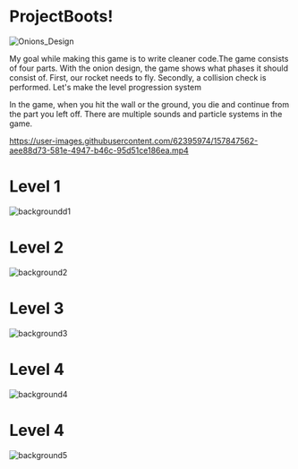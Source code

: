 # ProjectBoots!

![Onions_Design](https://user-images.githubusercontent.com/62395974/157744880-2b987307-9f24-48a2-9d51-6afb17888fb3.png)

My goal while making this game is to write cleaner code.The game consists of four parts. 
With the onion design, the game shows what phases it should consist of. 
First, our rocket needs to fly. 
Secondly, a collision check is performed. 
Let's make the level progression system

In the game, when you hit the wall or the ground, you die and continue from the part you left off.
There are multiple sounds and particle systems in the game.


https://user-images.githubusercontent.com/62395974/157847562-aee88d73-581e-4947-b46c-95d51ce186ea.mp4
# Level 1
![backgroundd1](https://user-images.githubusercontent.com/62395974/157848611-a82bea22-4c89-4e03-b4a6-1f271ab8c336.png)
# Level 2
![background2](https://user-images.githubusercontent.com/62395974/157848904-c8fd85fd-bf38-4919-976a-2c00b059914b.png)
# Level 3
![background3](https://user-images.githubusercontent.com/62395974/157848948-7ad0da64-c63a-45b8-b88e-213e06f1ff82.png)
# Level 4
![background4](https://user-images.githubusercontent.com/62395974/157848963-e2c2d481-8242-4640-81a4-1d77450403c1.png)
# Level 4
![background5](https://user-images.githubusercontent.com/62395974/157848991-ae1d73f3-c721-42cc-8cbe-f14f5db0d0ac.png)

